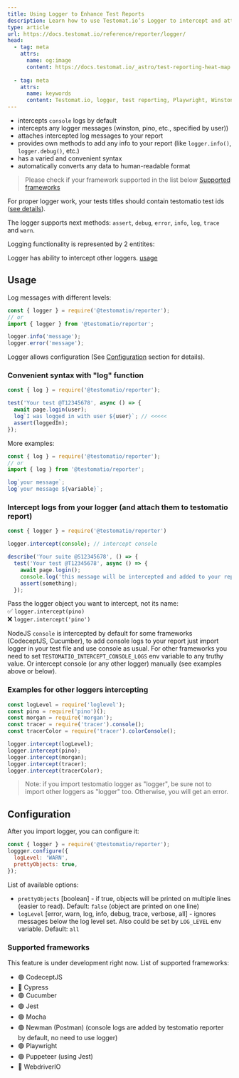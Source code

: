 ```yaml
---
title: Using Logger to Enhance Test Reports
description: Learn how to use Testomat.io’s Logger to intercept and attach log messages from various logging frameworks (e.g., Winston, Pino) to your test reports. The Logger offers convenient syntax for logging, customizes output formats, and supports popular frameworks like Playwright, Jest, and Mocha.
type: article
url: https://docs.testomat.io/reference/reporter/logger/
head:
  - tag: meta
    attrs:
      name: og:image
      content: https://docs.testomat.io/_astro/test-reporting-heat-map.CoE-TwPN_Z20qVi.webp
      
  - tag: meta
    attrs:
      name: keywords
      content: Testomat.io, logger, test reporting, Playwright, Winston, Pino, Mocha, Jest, log interception, test automation, console logs
---
```



- intercepts `console` logs by default
- intercepts any logger messages (winston, pino, etc., specified by user))
- attaches intercepted log messages to your report
- provides own methods to add any info to your report (like `logger.info()`, `logger.debug()`, etc.)
- has a varied and convenient syntax
- automatically converts any data to human-readable format

> Please check if your framework supported in the list below [Supported frameworks](#supported-frameworks)

For proper logger work, your tests titles should contain testomatio test ids ([see details](https://docs.testomat.io/usage/continuous-integration/#assigning-ids)).

The logger supports next methods: `assert`, `debug`, `error`, `info`, `log`, `trace` and `warn`.

Logging functionality is represented by 2 entitites:

Logger has ability to intercept other loggers. [usage](#usage)

## Usage

Log messages with different levels:

```javascript
const { logger } = require('@testomatio/reporter');
// or
import { logger } from '@testomatio/reporter';

logger.info('message');
logger.error('message');
```

Logger allows configuration (See [Configuration](#configuration) section for details).

### Convenient syntax with "log" function

```javascript
const { log } = require('@testomatio/reporter');

test('Your test @T12345678', async () => {
  await page.login(user);
  log`I was logged in with user ${user}`; // <<<<<
  assert(loggedIn);
});
```

More examples:

```javascript
const { log } = require('@testomatio/reporter');
// or
import { log } from '@testomatio/reporter';

log`your message`;
log`your message ${variable}`;
```

### Intercept logs from your logger (and attach them to testomatio report)

```javascript
const { logger } = require('@testomatio/reporter')

logger.intercept(console); // intercept console

describe('Your suite @S12345678', () => {
  test('Your test @T12345678', async () => {
    await page.login();
    console.log('this message will be intercepted and added to your report'); // <<
    assert(something);
  });
```

Pass the logger object you want to intercept, not its name:\
✅ `logger.intercept(pino)`\
❌ `logger.intercept('pino')`

NodeJS `console` is intercepted by default for some frameworks (CodeceptJS, Cucumber), to add console logs to your report just import logger in your test file and use console as usual. For other frameworks you need to set `TESTOMATIO_INTERCEPT_CONSOLE_LOGS` env variable to any truthy value. Or intercept console (or any other logger) manually (see examples above or below).

### Examples for other loggers intercepting

```javascript
const logLevel = require('loglevel');
const pino = require('pino')();
const morgan = require('morgan');
const tracer = require('tracer').console();
const tracerColor = require('tracer').colorConsole();

logger.intercept(logLevel);
logger.intercept(pino);
logger.intercept(morgan);
logger.intercept(tracer);
logger.intercept(tracerColor);
```

> Note: if you import testomatio logger as "logger", be sure not to import other loggers as "logger" too. Otherwise, you will get an error.

## Configuration

After you import logger, you can configure it:

```javascript
const { logger } = require('@testomatio/reporter');
loggger.configure({
  logLevel: 'WARN',
  prettyObjects: true,
});
```

List of available options:

- `prettyObjects` [boolean] - if true, objects will be printed on multiple lines (easier to read). Default: `false` (object are printed on one line)
- `logLevel` [error, warn, log, info, debug, trace, verbose, all] - ignores messages below the log level set. Also could be set by `LOG_LEVEL` env variable. Default: `all`

### Supported frameworks

This feature is under development right now. List of supported frameworks:

- 🟢 CodeceptJS
- 🔴 Cypress
- 🟢 Cucumber
- 🟢 Jest
- 🟢 Mocha
- 🟢 Newman (Postman) (console logs are added by testomatio reporter by default, no need to use logger)
- 🟢 Playwright
- 🟢 Puppeteer (using Jest)
- 🔴 WebdriverIO

